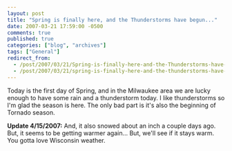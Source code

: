 ```yaml
---
layout: post
title: "Spring is finally here, and the Thunderstorms have begun..."
date: 2007-03-21 17:59:00 -0500
comments: true
published: true
categories: ["blog", "archives"]
tags: ["General"]
redirect_from: 
  - /post/2007/03/21/Spring-is-finally-here-and-the-Thunderstorms-have-begun
  - /post/2007/03/21/spring-is-finally-here-and-the-thunderstorms-have-begun
---
```

<!-- more -->
<P>Today is the first day of Spring, and in the Milwaukee area we are lucky enough to have some rain and a thunderstorm today. I like thunderstorms so I'm glad the season is here. The only bad part is it's also the beginning of Tornado season.</P>
<P><STRONG>Update 4/15/2007:</STRONG> And, it also snowed about an inch a couple days ago. But, it seems to be getting warmer again... But, we'll see if it stays warm. You gotta love Wisconsin weather.</P>
